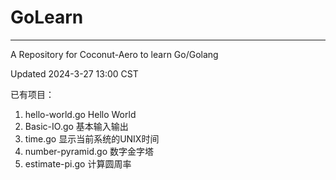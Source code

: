 # GoLearn

-----------------------------------------------------

A Repository for Coconut-Aero to learn Go/Golang

Updated 2024-3-27 13:00 CST

已有项目：

1. hello-world.go Hello World
2. Basic-IO.go 基本输入输出
3. time.go 显示当前系统的UNIX时间
4. number-pyramid.go 数字金字塔
5. estimate-pi.go 计算圆周率
